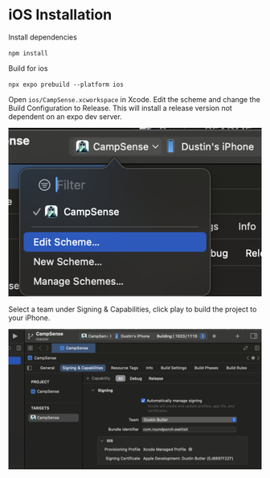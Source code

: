 # iOS Installation

Install dependencies

`npm install`

Build for ios

`npx expo prebuild --platform ios`

Open `ios/CampSense.xcworkspace` in Xcode.  Edit the scheme and change the Build Configuration to Release.  This will install a release version not dependent on an expo dev server.

![Edit Scheme](doc/edit-scheme.png)

 Select a team under Signing & Capabilities, click play to build the project to your iPhone.

![Prebuild Screenshot](doc/prebuild.png)
